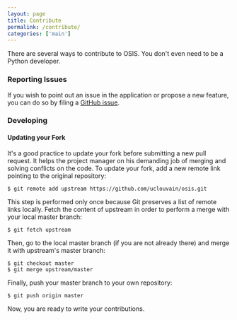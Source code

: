 ```yaml
---
layout: page
title: Contribute
permalink: /contribute/
categories: ['main']
---
```


There are several ways to contribute to OSIS. You don't even need to be a Python
developer.

### Reporting Issues

If you wish to point out an issue in the application or propose a new feature,
you can do so by filing a
[GitHub issue](https://github.com/uclouvain/osis/issues).

### Developing

#### Updating your Fork

It's a good practice to update your fork before submitting a new pull request.
It helps the project manager on his demanding job of merging and solving
conflicts on the code. To update your fork, add a new remote link pointing to
the original repository:

    $ git remote add upstream https://github.com/uclouvain/osis.git

This step is performed only once because Git preserves a list of remote links
locally. Fetch the content of upstream in order to perform a merge with your
local master branch:

    $ git fetch upstream

Then, go to the local master branch (if you are not already there) and merge it
with upstream's master branch:

    $ git checkout master
    $ git merge upstream/master

Finally, push your master branch to your own repository:

    $ git push origin master

Now, you are ready to write your contributions.
